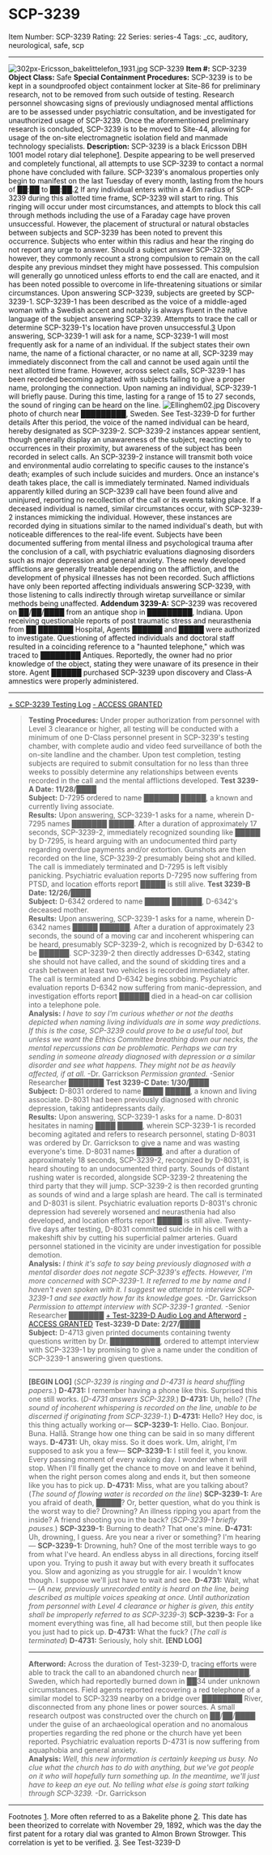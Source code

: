 # SCP-3239
Item Number: SCP-3239
Rating: 22
Series: series-4
Tags: _cc, auditory, neurological, safe, scp

---

![302px-Ericsson_bakelittelefon_1931.jpg](https://upload.wikimedia.org/wikipedia/commons/thumb/b/bd/Ericsson_bakelittelefon_1931.jpg/302px-Ericsson_bakelittelefon_1931.jpg)
SCP-3239
**Item #:** SCP-3239
**Object Class:** Safe
**Special Containment Procedures:** SCP-3239 is to be kept in a soundproofed object containment locker at Site-86 for preliminary research, not to be removed from such outside of testing. Research personnel showcasing signs of previously undiagnosed mental afflictions are to be assessed under psychiatric consultation, and be investigated for unauthorized usage of SCP-3239. Once the aforementioned preliminary research is concluded, SCP-3239 is to be moved to Site-44, allowing for usage of the on-site electromagnetic isolation field and manmade technology specialists.
**Description:** SCP-3239 is a black Ericsson DBH 1001 model rotary dial telephone[1](javascript:;). Despite appearing to be well preserved and completely functional, all attempts to use SCP-3239 to contact a normal phone have concluded with failure.
SCP-3239's anomalous properties only begin to manifest on the last Tuesday of every month, lasting from the hours of ██:██ to ██:██.[2](javascript:;) If any individual enters within a 4.6m radius of SCP-3239 during this allotted time frame, SCP-3239 will start to ring. This ringing will occur under most circumstances, and attempts to block this call through methods including the use of a Faraday cage have proven unsuccessful. However, the placement of structural or natural obstacles between subjects and SCP-3239 has been noted to prevent this occurrence. Subjects who enter within this radius and hear the ringing do not report any urge to answer. Should a subject answer SCP-3239, however, they commonly recount a strong compulsion to remain on the call despite any previous mindset they might have possessed. This compulsion will generally go unnoticed unless efforts to end the call are enacted, and it has been noted possible to overcome in life-threatening situations or similar circumstances.
Upon answering SCP-3239, subjects are greeted by SCP-3239-1. SCP-3239-1 has been described as the voice of a middle-aged woman with a Swedish accent and notably is always fluent in the native language of the subject answering SCP-3239. Attempts to trace the call or determine SCP-3239-1's location have proven unsuccessful.[3](javascript:;)
Upon answering, SCP-3239-1 will ask for a name, SCP-3239-1 will most frequently ask for a name of an individual. If the subject states their own name, the name of a fictional character, or no name at all, SCP-3239 may immediately disconnect from the call and cannot be used again until the next allotted time frame. However, across select calls, SCP-3239-1 has been recorded becoming agitated with subjects failing to give a proper name, prolonging the connection. Upon naming an individual, SCP-3239-1 will briefly pause. During this time, lasting for a range of 15 to 27 seconds, the sound of ringing can be heard on the line.
![Ellinghem02.jpg](https://upload.wikimedia.org/wikipedia/commons/a/a2/Ellinghem02.jpg)
Discovery photo of church near █████████, Sweden. See Test-3239-D for further details
After this period, the voice of the named individual can be heard, hereby designated as SCP-3239-2. SCP-3239-2 instances appear sentient, though generally display an unawareness of the subject, reacting only to occurrences in their proximity, but awareness of the subject has been recorded in select calls. An SCP-3239-2 instance will transmit both voice and environmental audio correlating to specific causes to the instance's death; examples of such include suicides and murders. Once an instance's death takes place, the call is immediately terminated. Named individuals apparently killed during an SCP-3239 call have been found alive and uninjured, reporting no recollection of the call or its events taking place. If a deceased individual is named, similar circumstances occur, with SCP-3239-2 instances mimicking the individual. However, these instances are recorded dying in situations similar to the named individual's death, but with noticeable differences to the real-life event.
Subjects have been documented suffering from mental illness and psychological trauma after the conclusion of a call, with psychiatric evaluations diagnosing disorders such as major depression and general anxiety. These newly developed afflictions are generally treatable depending on the affliction, and the development of physical illnesses has not been recorded. Such afflictions have only been reported affecting individuals answering SCP-3239, with those listening to calls indirectly through wiretap surveillance or similar methods being unaffected.
**Addendum 3239-A:** SCP-3239 was recovered on ██/██/████ from an antique shop in █████████, Indiana. Upon receiving questionable reports of post traumatic stress and neurasthenia from ██ ███████ Hospital, Agents ██████ and █████ were authorized to investigate. Questioning of affected individuals and doctoral staff resulted in a coinciding reference to a "haunted telephone," which was traced to ████████ Antiques. Reportedly, the owner had no prior knowledge of the object, stating they were unaware of its presence in their store. Agent ██████ purchased SCP-3239 upon discovery and Class-A amnestics were properly administered.
* * *
[\+ SCP-3239 Testing Log](javascript:;)
[\- ACCESS GRANTED](javascript:;)
> **Testing Procedures:** Under proper authorization from personnel with Level 3 clearance or higher, all testing will be conducted with a minimum of one D-Class personnel present in SCP-3239's testing chamber, with complete audio and video feed surveillance of both the on-site landline and the chamber. Upon test completion, testing subjects are required to submit consultation for no less than three weeks to possibly determine any relationships between events recorded in the call and the mental afflictions developed.
> **Test 3239-A Date: 11/28/████**  
>  **Subject:** D-7295 ordered to name ███████ █████, a known and currently living associate.  
>  **Results:** Upon answering, SCP-3239-1 asks for a name, wherein D-7295 names ███████ █████. After a duration of approximately 17 seconds, SCP-3239-2, immediately recognized sounding like █████ by D-7295, is heard arguing with an undocumented third party regarding overdue payments and/or extortion. Gunshots are then recorded on the line, SCP-3239-2 presumably being shot and killed. The call is immediately terminated and D-7295 is left visibly panicking. Psychiatric evaluation reports D-7295 now suffering from PTSD, and location efforts report █████ is still alive.
> **Test 3239-B Date: 12/26/████**  
>  **Subject:** D-6342 ordered to name █████ ██████, D-6342's deceased mother.  
>  **Results:** Upon answering, SCP-3239-1 asks for a name, wherein D-6342 names █████ ██████. After a duration of approximately 23 seconds, the sound of a moving car and incoherent whispering can be heard, presumably SCP-3239-2, which is recognized by D-6342 to be ██████. SCP-3239-2 then directly addresses D-6342, stating she should not have called, and the sound of skidding tires and a crash between at least two vehicles is recorded immediately after. The call is terminated and D-6342 begins sobbing. Psychiatric evaluation reports D-6342 now suffering from manic-depression, and investigation efforts report ██████ died in a head-on car collision into a telephone pole.  
>  **Analysis:** _I have to say I'm curious whether or not the deaths depicted when naming living individuals are in some way predictions. If this is the case, SCP-3239 could prove to be a useful tool, but unless we want the Ethics Committee breathing down our necks, the mental repercussions can be problematic. Perhaps we can try sending in someone already diagnosed with depression or a similar disorder and see what happens. They might not be as heavily affected, if at all._ -Dr. Garrickson
> _Permission granted._ -Senior Researcher ███████
> **Test 3239-C Date: 1/30/████**  
>  **Subject:** D-8031 ordered to name ████ █████, a known and living associate. D-8031 had been previously diagnosed with chronic depression, taking antidepressants daily.  
>  **Results:** Upon answering, SCP-3239-1 asks for a name. D-8031 hesitates in naming ████ █████, wherein SCP-3239-1 is recorded becoming agitated and refers to research personnel, stating D-8031 was ordered by Dr. Garrickson to give a name and was wasting everyone's time. D-8031 names █████, and after a duration of approximately 18 seconds, SCP-3239-2, recognized by D-8031, is heard shouting to an undocumented third party. Sounds of distant rushing water is recorded, alongside SCP-3239-2 threatening the third party that they will jump. SCP-3239-2 is then recorded grunting as sounds of wind and a large splash are heard. The call is terminated and D-8031 is silent. Psychiatric evaluation reports D-8031's chronic depression had severely worsened and neurasthenia had also developed, and location efforts report █████ is still alive. Twenty-five days after testing, D-8031 committed suicide in his cell with a makeshift shiv by cutting his superficial palmer arteries. Guard personnel stationed in the vicinity are under investigation for possible demotion.  
>  **Analysis:** _I think it's safe to say being previously diagnosed with a mental disorder does not negate SCP-3239's effects. However, I'm more concerned with SCP-3239-1. It referred to me by name and I haven't even spoken with it. I suggest we attempt to interview SCP-3239-1 and see exactly how far its knowledge goes._ -Dr. Garrickson
> _Permission to attempt interview with SCP-3239-1 granted._ -Senior Researcher ███████
[\+ Test-3239-D Audio Log and Afterword](javascript:;)
[\- ACCESS GRANTED](javascript:;)
> **Test-3239-D Date: 2/27/████**  
>  **Subject:** D-4713 given printed documents containing twenty questions written by Dr. ██████████, ordered to attempt interview with SCP-3239-1 by promising to give a name under the condition of SCP-3239-1 answering given questions.
> * * *
> **[BEGIN LOG]**
> (_SCP-3239 is ringing and D-4731 is heard shuffling papers._)
> **D-4731:** I remember having a phone like this. Surprised this one still works.
> (_D-4731 answers SCP-3239._)
> **D-4731:** Uh, hello?
> (_The sound of incoherent whispering is recorded on the line, unable to be discerned if originating from SCP-3239-1._)
> **D-4731:** Hello? Hey doc, is this thing actually working or—
> **SCP-3239-1:** Hello. Ciao. Bonjour. Buna. Hallå. Strange how one thing can be said in so many different ways.
> **D-4731:** Uh, okay miss. So it does work. Um, alright, I'm supposed to ask you a few—
> **SCP-3239-1:** I still feel it, you know. Every passing moment of every waking day. I wonder when it will stop. When I'll finally get the chance to move on and leave it behind, when the right person comes along and ends it, but then someone like you has to pick up.
> **D-4731:** Miss, what are you talking about?
> (_The sound of flowing water is recorded on the line_)
> **SCP-3239-1:** Are you afraid of death, █████? Or, better question, what do you think is the worst way to die? Drowning? An illness ripping you apart from the inside? A friend shooting you in the back?
> (_SCP-3239-1 briefly pauses._)
> **SCP-3239-1:** Burning to death? That one's mine.
> **D-4731:** Uh, drowning, I guess. Are you near a river or something? I'm hearing—
> **SCP-3239-1:** Drowning, huh? One of the most terrible ways to go from what I've heard. An endless abyss in all directions, forcing itself upon you. Trying to push it away but with every breath it suffocates you. Slow and agonizing as you struggle for air. I wouldn't know though. I suppose we'll just have to wait and see.
> **D-4731:** Wait, what—
> (_A new, previously unrecorded entity is heard on the line, being described as multiple voices speaking at once. Until authorization from personnel with Level 4 clearance or higher is given, this entity shall be improperly referred to as SCP-3239-3_)
> **SCP-3239-3:** For a moment everything was fine, all had become still, but then people like you just had to pick up.
> **D-4731:** What the fuck?
> (_The call is terminated_)
> **D-4731:** Seriously, holy shit.
> **[END LOG]**
> * * *
> **Afterword:** Across the duration of Test-3239-D, tracing efforts were able to track the call to an abandoned church near ██████████, Sweden, which had reportedly burned down in ██34 under unknown circumstances. Field agents reported recovering a red telephone of a similar model to SCP-3239 nearby on a bridge over ████████ River, disconnected from any phone lines or power sources. A small research outpost was constructed over the church on ██/██/████ under the guise of an archaeological operation and no anomalous properties regarding the red phone or the church have yet been reported. Psychiatric evaluation reports D-4731 is now suffering from aquaphobia and general anxiety.  
>  **Analysis:** _Well, this new information is certainly keeping us busy. No clue what the church has to do with anything, but we've got people on it who will hopefully turn something up. In the meantime, we'll just have to keep an eye out. No telling what else is going start talking through SCP-3239._ -Dr. Garrickson
* * *
Footnotes
[1](javascript:;). More often referred to as a Bakelite phone
[2](javascript:;). This date has been theorized to correlate with November 29, 1892, which was the day the first patent for a rotary dial was granted to Almon Brown Strowger. This correlation is yet to be verified.
[3](javascript:;). See Test-3239-D